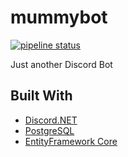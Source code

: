 # mummybot

[![pipeline status](https://gitlab.com/mummy603/mummybot/badges/dev/pipeline.svg)](https://gitlab.com/mummy603/mummybot/commits/dev)

Just another Discord Bot

## Built With
* [Discord.NET](https://github.com/RogueException/Discord.Net)
* [PostgreSQL](https://www.postgresql.org/)
* [EntityFramework Core](https://docs.microsoft.com/en-us/ef/core/)
